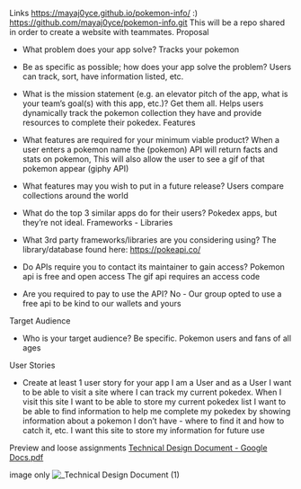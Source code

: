 Links https://mayaj0yce.github.io/pokemon-info/
:) https://github.com/mayaj0yce/pokemon-info.git
This will be a repo shared in order to create a website with teammates.
Proposal

- What problem does your app solve?
Tracks your pokemon

- Be as specific as possible; how does your app solve the problem?
Users can track, sort, have information listed, etc. 

- What is the mission statement (e.g. an elevator pitch of the app, what is your team’s goal(s) with this app, etc.)?
Get them all. Helps users dynamically track the pokemon collection they have and provide resources to complete their pokedex.
Features

- What features are required for your minimum viable product?
When a user enters a pokemon name the (pokemon) API will return facts and stats on pokemon, 
This will also allow the user to see a gif of that pokemon appear (giphy API) 

- What features may you wish to put in a future release?
Users compare collections around the world

- What do the top 3 similar apps do for their users?
Pokedex apps, but they’re not ideal.
Frameworks - Libraries

- What 3rd party frameworks/libraries are you considering using?
The library/database found here: https://pokeapi.co/

- Do APIs require you to contact its maintainer to gain access?
Pokemon api is free and open access 
The gif api requires an access code

- Are you required to pay to use the API? 
No - Our group opted to use a free api to be kind to our wallets and yours

Target Audience

- Who is your target audience? Be specific.
Pokemon users and fans of all ages


User Stories

- Create at least 1 user story for your app
I am a User and as a User I want to be able to visit a site where I can track my current pokedex.
When I visit this site I want to be able to store my current pokedex list
I want to be able to find information to help me complete my pokedex by showing information about a pokemon I don’t have - where to find it and how to catch it, etc. 
I want this site to store my information for future use

Preview and loose assignments 
[Technical Design Document - Google Docs.pdf](https://github.com/mayaj0yce/pokemon-info/files/11560126/Technical.Design.Document.-.Google.Docs.pdf)


image only
![_Technical Design Document (1)](https://github.com/mayaj0yce/pokemon-info/assets/129634010/575b0d52-ef65-4dc4-8541-bff5c3e713da)

  
